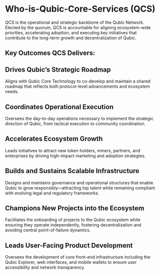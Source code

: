 # Who-is-Qubic-Core-Services (QCS)
QCS is the operational and strategic backbone of the Qubic Network. Elected by the quorum, QCS is accountable for aligning ecosystem-wide priorities, accelerating adoption, and executing key initiatives that contribute to the long-term growth and decentralization of Qubic.


## Key Outcomes QCS Delivers: ## 


## Drives Qubic’s Strategic Roadmap
Aligns with Qubic Core Technology to co-develop and maintain a shared roadmap that reflects both protocol-level advancements and ecosystem needs.

## Coordinates Operational Execution
Oversees the day-to-day operations necessary to implement the strategic direction of Qubic, from tactical execution to community coordination.

## Accelerates Ecosystem Growth
Leads initiatives to attract new token holders, miners, partners, and enterprises by driving high-impact marketing and adoption strategies.

## Builds and Sustains Scalable Infrastructure
Designs and maintains governance and operational structures that enable Qubic to grow responsibly—attracting top talent while remaining compliant with evolving legal and regulatory frameworks.

## Champions New Projects into the Ecosystem
Facilitates the onboarding of projects to the Qubic ecosystem while ensuring they operate independently, fostering decentralization and avoiding central point-of-failure dynamics.

## Leads User-Facing Product Development
Oversees the development of core front-end infrastructure including the Qubic Explorer, web interfaces, and mobile wallets to ensure user accessibility and network transparency.
